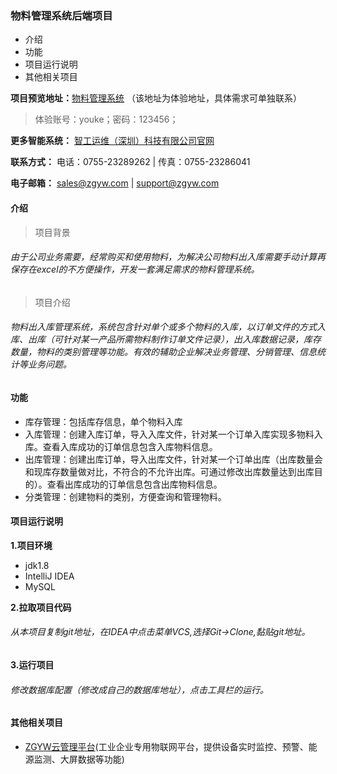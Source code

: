 ### 物料管理系统后端项目
- 介绍
- 功能
- 项目运行说明
- 其他相关项目

**项目预览地址：**[物料管理系统](http://42.193.215.202:8088/) （该地址为体验地址，具体需求可单独联系）
> 体验账号：youke；密码：123456；

**更多智能系统：** [智工运维（深圳）科技有限公司官网](http://www.szzgyw.com/) 

**联系方式：**    电话：0755-23289262  | 传真：0755-23286041  

**电子邮箱：**  sales@zgyw.com     | support@zgyw.com
#### 介绍
> 项目背景
###### 由于公司业务需要，经常购买和使用物料，为解决公司物料出入库需要手动计算再保存在excel的不方便操作，开发一套满足需求的物料管理系统。
> 项目介绍
###### 物料出入库管理系统，系统包含针对单个或多个物料的入库，以订单文件的方式入库、出库（可针对某一产品所需物料制作订单文件记录），出入库数据记录，库存数量，物料的类别管理等功能。有效的辅助企业解决业务管理、分销管理、信息统计等业务问题。
#### 功能
- 库存管理：包括库存信息，单个物料入库
- 入库管理：创建入库订单，导入入库文件，针对某一个订单入库实现多物料入库。查看入库成功的订单信息包含入库物料信息。
- 出库管理：创建出库订单，导入出库文件，针对某一个订单出库（出库数量会和现库存数量做对比，不符合的不允许出库。可通过修改出库数量达到出库目的）。查看出库成功的订单信息包含出库物料信息。
- 分类管理：创建物料的类别，方便查询和管理物料。
#### 项目运行说明
**1.项目环境**

- jdk1.8
- IntelliJ IDEA
- MySQL

**2.拉取项目代码**
###### 从本项目复制git地址，在IDEA中点击菜单VCS,选择Git->Clone,黏贴git地址。
**3.运行项目**
###### 修改数据库配置（修改成自己的数据库地址），点击工具栏的运行。
#### 其他相关项目
- [ZGYW云管理平台](http://www.zgywiot.com/)(工业企业专用物联网平台，提供设备实时监控、预警、能源监测、大屏数据等功能)

